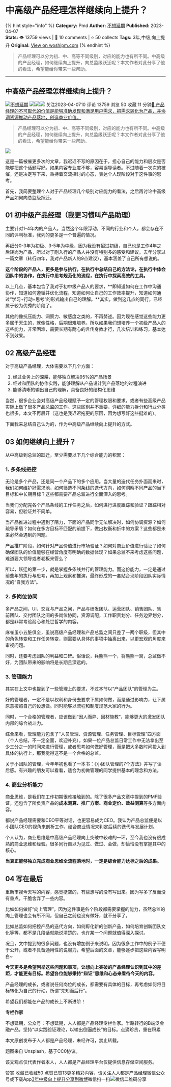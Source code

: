 # 中高级产品经理怎样继续向上提升？
{% hint style="info" %}
**Category:** Pmd
**Author:** [不想延期](https://www.woshipm.com/u/1426486)
**Published:** 2023-04-07  
**Stats:** 👁️ 13759 views | 💬 10 comments | ⭐ 50 collects
**Tags:** 3年,中级,向上提升
**Original:** [View on woshipm.com](https://www.woshipm.com/pmd/5799554.html)
{% endhint %}
> 产品经理可以分为初、中、高等不同级别，对应的能力也有所不同。中高级的产品经理，如何继续向上提升，向总监级跃迁呢？本文作者对此分享了他的看法，希望能给你带来一些帮助。

---

## 中高级产品经理怎样继续向上提升？

[![](https://static.woshipm.com/view/2022111815393217646.jpeg?imageView2/1/w/72/h/72/q/100)](https://www.woshipm.com/u/1426486)[不想延期](https://www.woshipm.com/u/1426486) ![](https://static.woshipm.com/tag/1121_1@2x.png)![](https://static.woshipm.com/tag/2105_1@2x.png)![](https://static.woshipm.com/tag/2204_1@2x.png) 关注2023-04-0710 评论 13759 浏览 50 收藏 11 分钟[🔗 产品经理的不可取代的价值是能够准确发现和满足用户需求，把需求转化为产品，并协调资源推动产品落地，创造商业价值。](https://ke.qidianla.com/courses/90pm)

> 产品经理可以分为初、中、高等不同级别，对应的能力也有所不同。中高级的产品经理，如何继续向上提升，向总监级跃迁呢？本文作者对此分享了他的看法，希望能给你带来一些帮助。

![](https://image.woshipm.com/wp-files/2023/04/v99rANAkKYaddmloQUMJ.png)

这是一篇被催更多次的文章，我迟迟不写的原因在于，担心自己的能力和层次是否能够把这个话题写好。如果内容专业度不够，容易误导读者。不过随着一次次的被催，还是决定写下来，秉持着交流探讨的心态，表达个人现阶段对于这件事的思考。

首先，我简要整理个人对于产品经理几个级别对应能力的看法，之后再讨论中高级产品如何向总监级跃迁。

## 01 初中级产品经理（我更习惯叫产品助理）

主要针对1-4年内的产品人。当然这个年限浮动，不同的行业和个人，都会存在不同的评判标准，我列的更多是一个普遍的情况。

再细分0-3年为初级、3-5年为中级，因为我没有招过初级，自己也是工作4年之后转岗为产品，所以对于刚入行的产品人并没有特别多的感受和建议。去年分享过一篇文章（转行四年，我对产品新人的9点建议），基本涵盖了自己所有想说的。

**这个阶段的产品人，更多是参与执行，在执行中总结自己的方法论，在执行中体会团队中的协作，在执行中思考规范化的流程，在执行中探索高效的工具。**

以上几点，基本包含了我对于初中级产品人的要求，**即知道如何在工作中沟通协作，知道如何遵循并优化流程，知道如何让自己的工作效率提升，知道如何通过“学习+行动+思考”的形式输出自己的理解。**其实，做到这几点的同行，已经属于较为优秀的阶段了。

其他的像抗压能力、洞察力、敏感度之类的，不再赘述。因为现在感觉这些能力更多属于天生的，就像性格，后期很难培养。所以如果我们想培养一个初级产品人的这些能力，非常困难，需要长期有耐心的言传身教才行，几次培训和练习，基本达不到效果。

## 02 高级产品经理

对于高级产品经理，大体需要以下几个方面：

1.  经过业务上的深耕，能够独立解决95%的产品场景
2.  经过和团队的协作实践，能够理解从产品设计到产品落地的过程演进
3.  能够清晰的输出自己的理解，具备良好的结构化思维

当然，很多企业会对高级产品经理赋予一定的管理权限和要求，或者有些高级产品实际上做了很多产品总监的工作。这些区别并不重要，详细的能力拆分和行业分类也很多，本文不再展开（这也是我迟迟拖更的原因，因为想写好这些挺难的）。

下面我来总结自己认为的，作为中高级产品继续向上提升的方式。

## 03 如何继续向上提升？

从中高级到总监的跃迁，至少需要以下几个综合能力的积累：

### 1\. 多条线把控

无论是多个产品，还是同一个产品下的多个应用。当大量的迭代任务扑面而来时，我们如何维护好需求池，如何筛选不同条线的迭代方向，如何洞察不同产品的当下目标和中长期目标？这些都需要产品总监进行全面深入的思考。

当我们分配完各个产品条线的工作任务之后，如何进行进度跟踪和验证？跟踪相对容易，但验证并不简单。

当产品推进过程中遇到了阻力，下面的产品同学无法解决时，如何协调资源？如何疏导矛盾？如何在多方目标不匹配的前提下，做出权衡和折中的方案？这些都是未来必然会遇到的问题。

产品推广阶段，如何针对产品价值进行市场验证？如何对商业价值进行验证？如何确保团队的价值能够在经营角度有明确的数据体现？如果总监不来考虑这些问题，难道要大领导或者老板来管么？

所以，跃迁的第一步，就是掌握多条线并行的管理能力。而这份能力，一定是通过前些年的执行与思考，再加上观察和推演，最终形成的一套贴合现阶段团队实际情况的“自我方法”。

### 2\. 多岗位协同

多产品之间，UI、交互与产品之间，产品与研发团队、运营团队、销售团队、售前团队、交付团队之间的多岗位协同，资源调配，工作职责划分、任务边界划分，都是非常考验耐心和处世哲学的内容。

麻雀虽小五脏俱全，虽说高级产品经理和产品总监之间只差了一两个职级，但其中的角色转变和工作任务转变，则需要从具体的事项中抽离出来，以更宏观的角度来审视问题。

同时，还要考虑团队的利益和口碑。俗话说，兵熊熊一个，将熊熊一窝，总监做不好，为团队带来的影响将是长期且深远的。

### 3\. 管理能力

其实在上文中也提到了一些管理上的要求，不过本节以“产品团队”的管理为主。

好的管理者，一定不是以权利和身份去要求下属如何做，而是通过影响力，让下属原意按照自己的设想做。同时能够以流程和制度规范大家的行为。

同时，一个合格的管理者，应该做到“因人而异、因材施教”，能够更大的激发团队内部的综合战斗力。

综合来看，管理能力包含了“人员管理、资源管理、任务管理、目标管理”四方面（个人总结，不一定全面，欢迎补充）。如果一位产品总监日常工作中无法拿出至少三分之一的时间来进行管理，或者思考如何做好管理，而是把大多数时间投入到具体的执行上，那我觉得这不是一个合格的总监。

关于小团队的管理，今年年初也看了一本书：《小团队管理的7个方法》并写了读后感。有兴趣的朋友可以看看，适合为初做管理的同学提供基本的理念和方法。

### 4\. 商业分析能力

商业思维，是我们在工作初期很难接触到的。除了很多产品文章中提到的PMF验证，还包含了所负责产品的**成本测算、推广方案、商业定价、效益测算**等多方面内容。

都说产品经理需要和CEO平等对话，也更容易成为CEO。我认为产品总监便是以小团队CEO的视角来剖析工作，结合商业情况来判定后续的迭代与发展计划。

个人认为，商业思维是中高级产品经理向上突破中较难的一环，至今我也没有很成熟的商业思维和经验。很多同行自以为见过、做过、会做，却恰恰没有掌握其中的核心。

**当真正能够独立完成商业思维全流程落地时，一定是综合能力达标之后的成果。**

## 04 写在最后

重新审视今天写的内容，感觉挺空的，有些想写的没有写出来。因为写多了反而没有重点，干脆舍弃了一些内容。

比如如何做好“向上管理”，因为这件事是各个阶段都需要掌握的能力，虽然总监的向上管理也会有所不同，但自己之前也没有做好，就不分享了。

比如总监如何把控产品的迭代方向，如何孵化新的创新产品，如何培育创新团队文化等等，都不是几段话就能说清楚的，也许某一个问题就值得深入探讨。

况且，文中提到的很多问题，也没有增加例子来说明，因为很多工作中的例子不便于公开，或者不具备通用性的说服力，希望后面的文章，能够逐步把这些内容写明白~

**今天更多是希望列举这些问题和事项，让想向上突破的产品经理认识到其中的差距，才能更有目标。希望各位能够秉持“辩证”思维和心态来看待今天的内容。**

产品经理的成长，或者说任何岗位的成长，都需要有具体的目标，再考虑如何将目标转化为自己的行动，所谓“先知而后行”。

希望我们都能在产品的成长上不断进阶！

**专栏作家**

不想延期，公众号：不想延期，人人都是产品经理专栏作家。半路转行的B端泛金融产品，坚持“以实践验证理论，以输出倒逼成长”的目标。点滴珍贵，重在积累

本文原创发布于人人都是产品经理，未经许可，禁止转载。

题图来自 Unsplash，基于CC0协议。

该文观点仅代表作者本人，人人都是产品经理平台仅提供信息存储空间服务。

赞赏 收藏已收藏50 点赞已赞13更多精彩内容，请关注人人都是产品经理微信公众号或下载App[3年](https://www.woshipm.com/tag/3%e5%b9%b4)[中级](https://www.woshipm.com/tag/%e4%b8%ad%e7%ba%a7)[向上提升](https://www.woshipm.com/tag/%e5%90%91%e4%b8%8a%e6%8f%90%e5%8d%87)[分享到微博](https://service.weibo.com/share/share.php?appkey=2775287854&title=中高级产品经理怎样继续向上提升？&url=https://www.woshipm.com/pmd/5799554.html&pic=https://image.woshipm.com/wp-files/2023/04/v99rANAkKYaddmloQUMJ.png)微信扫一扫![微信二维码](https://api.pwmqr.com/qrcode/create/?url=https://www.woshipm.com/pmd/5799554.html)分享